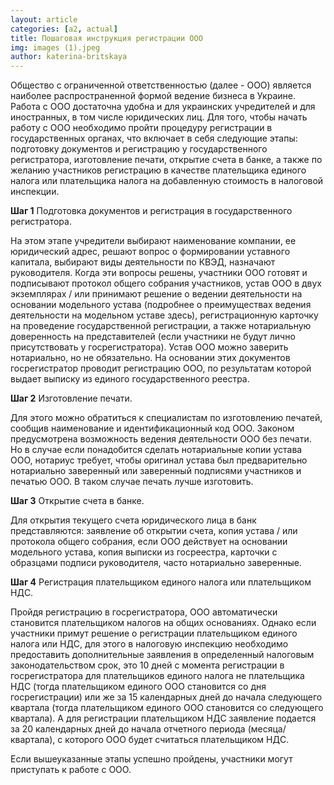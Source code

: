 ```yaml
---
layout: article
categories: [a2, actual]
title: Пошаговая инструкция регистрации ООО
img: images (1).jpeg
author: katerina-britskaya
---
```

Общество с ограниченной ответственностью (далее - ООО) является наиболее распространенной формой ведение бизнеса в Украине. Работа с ООО достаточна удобна и для украинских учредителей и для иностранных, в том числе юридических лиц. Для того, чтобы начать работу с ООО необходимо пройти процедуру регистрации в государственных органах, что включает в себя следующие этапы: подготовку документов и регистрацию у государственного регистратора, изготовление печати, открытие счета в банке, а также по желанию участников регистрацию в качестве плательщика единого налога или плательщика налога на добавленную стоимость в налоговой инспекции.

**Шаг 1** Подготовка документов и регистрация в государственного регистратора.

На этом этапе учредители выбирают наименование компании, ее юридический адрес, решают вопрос о формировании уставного капитала, выбирают виды деятельности по КВЭД, назначают руководителя. Когда эти вопросы решены, участники ООО готовят и подписывают протокол общего собрания участников, устав ООО в двух экземплярах / или принимают решение о ведении деятельности на основании модельного устава (подробнее о преимуществах ведения деятельности на модельном уставе здесь), регистрационную карточку на проведение государственной регистрации, а также нотариальную доверенность на представителей (если участники не будут лично присутствовать у госрегистратора). Устав ООО можно заверить нотариально, но не обязательно. На основании этих документов госрегистратор проводит регистрацию ООО, по результатам которой выдает выписку из единого государственного реестра.

**Шаг 2** Изготовление печати.

Для этого можно обратиться к специалистам по изготовлению печатей, сообщив наименование и идентификационный код ООО. Законом предусмотрена возможность ведения деятельности ООО  без печати. Но в случае если понадобится сделать нотариальные копии устава ООО, нотариус требует, чтобы оригинал устава был предварительно нотариально заверенный или заверенный подписями участников и печатью ООО. В таком случае печать лучше изготовить.

**Шаг 3** Открытие счета в банке.

Для открытия текущего счета юридического лица в банк представляются: заявление об открытии счета, копия устава / или протокола общего собрания, если ООО действует на основании модельного устава, копия выписки из госреестра, карточки с образцами подписи руководителя, часто нотариально заверенные.

**Шаг 4** Регистрация плательщиком единого налога или плательщиком НДС.

Пройдя регистрацию в госрегистратора, ООО автоматически становится плательщиком налогов на общих основаниях. Однако если участники примут решение о регистрации плательщиком единого налога или НДС, для этого в налоговую инспекцию необходимо предоставить дополнительные заявления в определенный налоговым законодательством срок, это 10 дней с момента регистрации в госрегистратора для плательщиков единого налога не плательщика НДС (тогда плательщиком единого ООО становится со дня госрегистрации) или же за 15 календарных дней до начала следующего квартала (тогда плательщиком единого ООО становится со следующего квартала). А для регистрации плательщиком НДС заявление подается за 20 календарных дней до начала отчетного 
периода (месяца/квартала), с которого ООО будет считаться плательщиком НДС.

Если вышеуказанные этапы успешно пройдены, участники могут приступать к работе с ООО.
